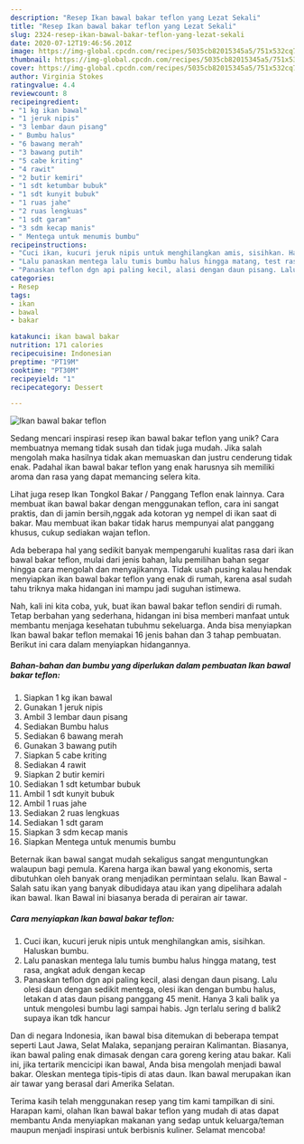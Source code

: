 ```yaml
---
description: "Resep Ikan bawal bakar teflon yang Lezat Sekali"
title: "Resep Ikan bawal bakar teflon yang Lezat Sekali"
slug: 2324-resep-ikan-bawal-bakar-teflon-yang-lezat-sekali
date: 2020-07-12T19:46:56.201Z
image: https://img-global.cpcdn.com/recipes/5035cb82015345a5/751x532cq70/ikan-bawal-bakar-teflon-foto-resep-utama.jpg
thumbnail: https://img-global.cpcdn.com/recipes/5035cb82015345a5/751x532cq70/ikan-bawal-bakar-teflon-foto-resep-utama.jpg
cover: https://img-global.cpcdn.com/recipes/5035cb82015345a5/751x532cq70/ikan-bawal-bakar-teflon-foto-resep-utama.jpg
author: Virginia Stokes
ratingvalue: 4.4
reviewcount: 8
recipeingredient:
- "1 kg ikan bawal"
- "1 jeruk nipis"
- "3 lembar daun pisang"
- " Bumbu halus"
- "6 bawang merah"
- "3 bawang putih"
- "5 cabe kriting"
- "4 rawit"
- "2 butir kemiri"
- "1 sdt ketumbar bubuk"
- "1 sdt kunyit bubuk"
- "1 ruas jahe"
- "2 ruas lengkuas"
- "1 sdt garam"
- "3 sdm kecap manis"
- " Mentega untuk menumis bumbu"
recipeinstructions:
- "Cuci ikan, kucuri jeruk nipis untuk menghilangkan amis, sisihkan. Haluskan bumbu."
- "Lalu panaskan mentega lalu tumis bumbu halus hingga matang, test rasa, angkat aduk dengan kecap"
- "Panaskan teflon dgn api paling kecil, alasi dengan daun pisang. Lalu olesi daun dengan sedikit mentega, olesi ikan dengan bumbu halus, letakan d atas daun pisang panggang 45 menit. Hanya 3 kali balik ya untuk mengolesi bumbu lagi sampai habis. Jgn terlalu sering d balik2 supaya ikan tdk hancur"
categories:
- Resep
tags:
- ikan
- bawal
- bakar

katakunci: ikan bawal bakar 
nutrition: 171 calories
recipecuisine: Indonesian
preptime: "PT19M"
cooktime: "PT30M"
recipeyield: "1"
recipecategory: Dessert

---
```



![Ikan bawal bakar teflon](https://img-global.cpcdn.com/recipes/5035cb82015345a5/751x532cq70/ikan-bawal-bakar-teflon-foto-resep-utama.jpg)

Sedang mencari inspirasi resep ikan bawal bakar teflon yang unik? Cara membuatnya memang tidak susah dan tidak juga mudah. Jika salah mengolah maka hasilnya tidak akan memuaskan dan justru cenderung tidak enak. Padahal ikan bawal bakar teflon yang enak harusnya sih memiliki aroma dan rasa yang dapat memancing selera kita.

Lihat juga resep Ikan Tongkol Bakar / Panggang Teflon enak lainnya. Cara membuat ikan bawal bakar dengan menggunakan teflon, cara ini sangat praktis, dan di jamin bersih,nggak ada kotoran yg nempel di ikan saat di bakar. Mau membuat ikan bakar tidak harus mempunyai alat panggang khusus, cukup sediakan wajan teflon.

Ada beberapa hal yang sedikit banyak mempengaruhi kualitas rasa dari ikan bawal bakar teflon, mulai dari jenis bahan, lalu pemilihan bahan segar hingga cara mengolah dan menyajikannya. Tidak usah pusing kalau hendak menyiapkan ikan bawal bakar teflon yang enak di rumah, karena asal sudah tahu triknya maka hidangan ini mampu jadi suguhan istimewa.


Nah, kali ini kita coba, yuk, buat ikan bawal bakar teflon sendiri di rumah. Tetap berbahan yang sederhana, hidangan ini bisa memberi manfaat untuk membantu menjaga kesehatan tubuhmu sekeluarga. Anda bisa menyiapkan Ikan bawal bakar teflon memakai 16 jenis bahan dan 3 tahap pembuatan. Berikut ini cara dalam menyiapkan hidangannya.

<!--inarticleads1-->

##### Bahan-bahan dan bumbu yang diperlukan dalam pembuatan Ikan bawal bakar teflon:

1. Siapkan 1 kg ikan bawal
1. Gunakan 1 jeruk nipis
1. Ambil 3 lembar daun pisang
1. Sediakan  Bumbu halus
1. Sediakan 6 bawang merah
1. Gunakan 3 bawang putih
1. Siapkan 5 cabe kriting
1. Sediakan 4 rawit
1. Siapkan 2 butir kemiri
1. Sediakan 1 sdt ketumbar bubuk
1. Ambil 1 sdt kunyit bubuk
1. Ambil 1 ruas jahe
1. Sediakan 2 ruas lengkuas
1. Sediakan 1 sdt garam
1. Siapkan 3 sdm kecap manis
1. Siapkan  Mentega untuk menumis bumbu


Beternak ikan bawal sangat mudah sekaligus sangat menguntungkan walaupun bagi pemula. Karena harga ikan bawal yang ekonomis, serta dibutuhkan oleh banyak orang menjadikan permintaan selalu. Ikan Bawal - Salah satu ikan yang banyak dibudidaya atau ikan yang dipelihara adalah ikan bawal. Ikan Bawal ini biasanya berada di perairan air tawar. 

<!--inarticleads2-->

##### Cara menyiapkan Ikan bawal bakar teflon:

1. Cuci ikan, kucuri jeruk nipis untuk menghilangkan amis, sisihkan. Haluskan bumbu.
1. Lalu panaskan mentega lalu tumis bumbu halus hingga matang, test rasa, angkat aduk dengan kecap
1. Panaskan teflon dgn api paling kecil, alasi dengan daun pisang. Lalu olesi daun dengan sedikit mentega, olesi ikan dengan bumbu halus, letakan d atas daun pisang panggang 45 menit. Hanya 3 kali balik ya untuk mengolesi bumbu lagi sampai habis. Jgn terlalu sering d balik2 supaya ikan tdk hancur


Dan di negara Indonesia, ikan bawal bisa ditemukan di beberapa tempat seperti Laut Jawa, Selat Malaka, sepanjang perairan Kalimantan. Biasanya, ikan bawal paling enak dimasak dengan cara goreng kering atau bakar. Kali ini, jika tertarik mencicipi ikan bawal, Anda bisa mengolah menjadi bawal bakar. Oleskan mentega tipis-tipis di atas daun. Ikan bawal merupakan ikan air tawar yang berasal dari Amerika Selatan. 

Terima kasih telah menggunakan resep yang tim kami tampilkan di sini. Harapan kami, olahan Ikan bawal bakar teflon yang mudah di atas dapat membantu Anda menyiapkan makanan yang sedap untuk keluarga/teman maupun menjadi inspirasi untuk berbisnis kuliner. Selamat mencoba!
